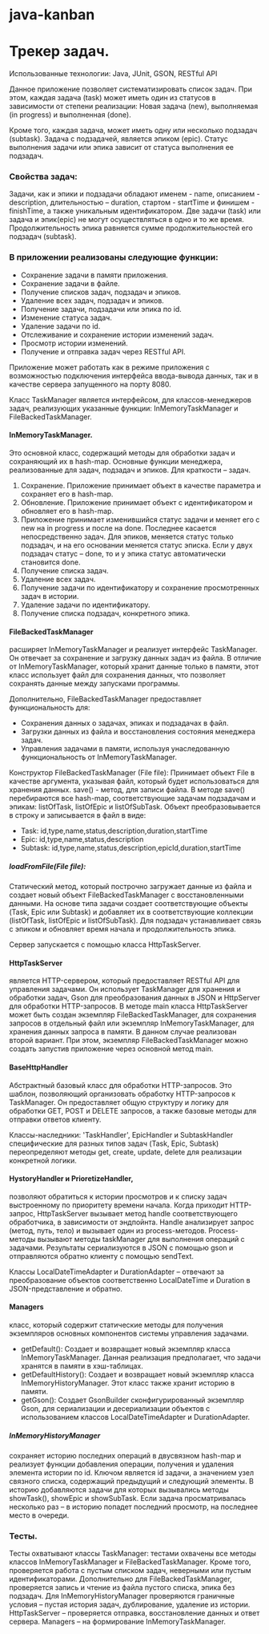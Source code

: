 # java-kanban
# Трекер задач.

Использованные технологии: Java, JUnit, GSON, RESTful API

Данное приложение позволяет систематизировать список задач. При этом, каждая задача (task) может иметь один из статусов в зависимости от степени реализации:
Новая задача (new), выполняемая (in progress) и выполненная (done).

Кроме того, каждая задача, может иметь одну или несколько подзадач (subtask). Задача с подзадачей, является эпиком (epic). Статус выполнения задачи или эпика зависит от статуса выполнения ее подзадач.

### Свойства задач:
Задачи, как и эпики и подзадачи обладают именем - name, описанием - description, длительностью – duration, стартом - startTime и финишем - finishTime, а также уникальным идентификатором. Две задачи (task) или задача и эпик(epic) не могут осуществляться в одно и то же время. Продолжительность эпика равняется сумме продолжительностей его подзадач (subtask).

### В приложении реализованы следующие функции:

- Сохранение задачи в памяти приложения.
- Сохранение задачи в файле.
- Получение списков задач, подзадач и эпиков.
- Удаление всех задач, подзадач и эпиков.
- Получение задачи, подзадачи или эпика по id.
- Изменение статуса задач.
- Удаление задачи по id.
- Отслеживание и сохранение истории изменений задач.
- Просмотр истории изменений.
- Получение и отправка задач через RESTful API.

Приложение может работать как в режиме приложения с возможностью подключения интерфейса ввода-вывода данных, так и в качестве сервера запущенного на порту 8080.

Класс TaskManager является интерфейсом, для классов-менеджеров задач, реализующих указанные функции: InMemoryTaskManager и FileBackedTaskManager.

#### InMemoryTaskManager. 
Это основной класс, содержащий методы для обработки задач и сохраняющий их в hash-map. Основные функции менеджера, реализованные для задач, подзадач и эпиков. Для краткости – задач.

1.	Сохранение. Приложение принимает объект в качестве параметра и сохраняет его в hash-map.
2.	Обновление. Приложение принимает объект с идентификатором и обновляет его в hash-map.
3.	Приложение принимает изменившийся статус задачи и меняет его с new на in progress и после на done. Последнее касается непосредственно задач. Для эпиков, меняется статус только подзадач, и на его основании меняется статус эписка. Если у двух подзадач статус – done, то и у эпика статус автоматически становится done.
4.	Получение списка задач.
5.	Удаление всех задач.
6.	Получение задачи по идентификатору и сохранение просмотренных задач в истории.
7.	Удаление задачи по идентификатору.
8.	Получение списка подзадач, конкретного эпика.

#### FileBackedTaskManager 
расширяет InMemoryTaskManager и реализует интерфейс TaskManager. Он отвечает за сохранение и загрузку данных задач из файла. В отличие от InMemoryTaskManager, который хранит данные только в памяти, этот класс использует файл для сохранения данных, что позволяет сохранять данные между запусками программы.

Дополнительно, FileBackedTaskManager предоставляет функциональность для:

-  Сохранения данных о задачах, эпиках и подзадачах в файл.
-  Загрузки данных из файла и восстановления состояния менеджера задач.
-  Управления задачами в памяти, используя унаследованную функциональность от InMemoryTaskManager.

Конструктор FileBackedTaskManager (File file): Принимает объект File в качестве аргумента, указывая файл, который будет использоваться для хранения данных.
save() - метод, для записи файла. В методе save() перебираются все hash-map, соответствующие задачам подзадачам и эпикам: listOfTask, listOfEpic и listOfSubTask. Объект преобразовывается в строку и записывается в файл в виде:

-  Task: id,type,name,status,description,duration,startTime
- Epic: id,type,name,status,description
-  Subtask: id,type,name,status,description,epicId,duration,startTime

##### loadFromFile(File file):
Статический метод, который построчно загружает данные из файла и создает новый объект FileBackedTaskManager с восстановленными данными. На основе типа задачи создает соответствующие объекты (Task, Epic или Subtask) и добавляет их в соответствующие коллекции (listOfTask, listOfEpic и listOfSubTask). Для подзадач устанавливает связь с эпиком и обновляет время начала и продолжительность эпика.

Сервер запускается с помощью класса HttpTaskServer.

#### HttpTaskServer 
является HTTP-сервером, который предоставляет RESTful API для управления задачами. Он использует TaskManager для хранения и обработки задач, Gson для преобразования данных в JSON и HttpServer для обработки HTTP-запросов. В методе main класса HttpTaskServer может быть создан экземпляр FileBackedTaskManager, для сохранения запросов в отдельный файл или экземпляр InMemoryTaskManager, для хранения данных запроса в памяти. В данном случае реализован второй вариант. При этом, экземпляр FileBackedTaskManager можно создать запустив приложение через основной метод main.

#### BaseHttpHandler
Абстрактный базовый класс для обработки HTTP-запросов. Это шаблон, позволяющий организовать обработку HTTP-запросов к TaskManager. Он предоставляет общую структуру и логику для обработки GET, POST и DELETE запросов, а также базовые методы для отправки ответов клиенту.

Классы-наследники: 'TaskHandler', EpicHandler и SubtaskHandler специфические для разных типов задач (Task, Epic, Subtask) переопределяют методы get, create, update, delete для реализации конкретной логики.

#### HystoryHandler и PrioretizeHandler, 
позволяют обратиться к истории просмотров и к списку задач выстроенному по приоритету времени начала. Когда приходит HTTP-запрос, HttpTaskServer вызывает метод handle соответствующего обработчика, в зависимости от эндпойнта. Handle анализирует запрос (метод, путь, тело) и вызывает один из process-методов. Process-методы вызывают методы taskManager для выполнения операций с задачами. Результаты сериализуются в JSON с помощью gson и отправляются обратно клиенту с помощью sendText.

Классы LocalDateTimeAdapter и DurationAdapter – отвечают за преобразование объектов соответственно LocalDateTime и Duration в JSON-представление и обратно.

#### Managers
класс, который содержит статические методы для получения экземпляров основных компонентов системы управления задачами.
- getDefault(): Создает и возвращает новый экземпляр класса InMemoryTaskManager. Данная реализация предполагает, что задачи хранятся в памяти в хэш-таблицах.
- getDefaultHistory(): Создает и возвращает новый экземпляр класса InMemoryHistoryManager. Этот класс также хранит историю в памяти.
- getGson(): Создает GsonBuilder сконфигурированный экземпляр Gson, для сериализации и десериализации объектов с использованием классов LocalDateTimeAdapter и DurationAdapter.

##### InMemoryHistoryManager 
сохраняет историю последних операций в двусвязном hash-map и реализует функции добавления операции, получения и удаления элемента истории по id. Ключом является id задачи, а значением узел связного списка, содержащий предыдущий и следующий элементы. В историю добавляются задачи для которых вызывались методы showTask(), showEpic и showSubTask. Если задача просматривалась несколько раз – в историю попадет последний просмотр, на последнее место в очереди.

### Тесты.

Тесты охватывают классы TaskManager: тестами охвачены все методы классов InMemoryTaskManager и FileBackedTaskManager. Кроме того, проверяется работа с пустым списком задач, неверными или пустым идентификаторами. Дополнительно для  FileBackedTaskManager, проверяется запись и чтение из файла пустого списка, эпика без подзадач. Для InMemoryHistoryManager проверяются граничные условия – пустая история задач, дублирование, удаление из истории. HttpTaskServer – проверяется отправка, восстановление данных и ответ сервера. Managers – на формирование InMemoryTaskManager.

